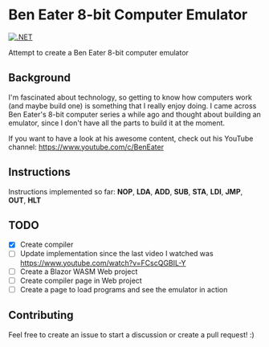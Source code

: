 # Ben Eater 8-bit Computer Emulator

[![.NET](https://github.com/fredimachado/BenEater8bitComputer/actions/workflows/dotnet.yml/badge.svg)](https://github.com/fredimachado/BenEater8bitComputer/actions/workflows/dotnet.yml)

Attempt to create a Ben Eater 8-bit computer emulator

## Background

I'm fascinated about technology, so getting to know how computers work (and maybe build one) is something that I really enjoy doing.
I came across Ben Eater's 8-bit computer series a while ago and thought about building an emulator, since I don't have all the parts to build it at the moment.

If you want to have a look at his awesome content, check out his YouTube channel: https://www.youtube.com/c/BenEater

## Instructions

Instructions implemented so far: **NOP**, **LDA**, **ADD**, **SUB**, **STA**, **LDI**, **JMP**, **OUT**, **HLT**

## TODO

- [x] Create compiler
- [ ] Update implementation since the last video I watched was https://www.youtube.com/watch?v=FCscQGBIL-Y
- [ ] Create a Blazor WASM Web project
- [ ] Create compiler page in Web project
- [ ] Create a page to load programs and see the emulator in action

## Contributing

Feel free to create an issue to start a discussion or create a pull request! :)

